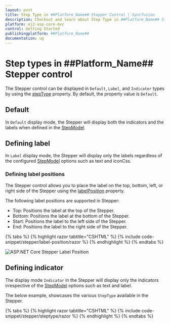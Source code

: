 ```yaml
---
layout: post
title: Step Type in ##Platform_Name## Stepper Control | Syncfusion
description: Checkout and learn about Step Type in ##Platform_Name## Stepper control of Syncfusion Essential JS 2 and more details.
platform: ej2-asp-core-mvc
control: Getting Started
publishingplatform: ##Platform_Name##
documentation: ug
---
```


# Step types in ##Platform_Name## Stepper control

The Stepper control can be displayed in `Default`, `Label`, and `Indicator` types by using the [stepType](https://help.syncfusion.com/cr/aspnetcore-js2/Syncfusion.EJ2.Navigations.Stepper.html#Syncfusion_EJ2_Navigations_Stepper_StepType) property. By default, the property value is `Default`.

## Default

In `Default` display mode, the Stepper will display both the indicators and the labels when defined in the [StepModel](https://help.syncfusion.com/cr/aspnetcore-js2/Syncfusion.EJ2.Navigations.Step.html).

## Defining label

In `Label` display mode, the Stepper will display only the labels regardless of the configured [StepModel](https://help.syncfusion.com/cr/aspnetcore-js2/Syncfusion.EJ2.Navigations.Step.html) options such as text and iconCss.

### Defining label positions

The Stepper control allows you to place the label on the top, bottom, left, or right side of the Stepper using the [labelPosition](https://help.syncfusion.com/cr/aspnetcore-js2/Syncfusion.EJ2.Navigations.Stepper.html#Syncfusion_EJ2_Navigations_Stepper_LabelPosition) property.

The following label positions are supported in Stepper:

* Top: Positions the label at the top of the Stepper.
* Bottom: Positions the label at the bottom of the Stepper.
* Start: Positions the label to the left side of the Stepper.
* End: Positions the label to the right side of the Stepper.

{% tabs %}
{% highlight razor tabtitle="CSHTML" %}
{% include code-snippet/stepper/label-position/razor %}
{% endhighlight %}
{% endtabs %}

![ASP.NET Core Stepper Label Position](images/stepper-labelposition.jpg)

## Defining indicator

The display mode `Indicator` in the Stepper will display only the indicators irrespective of the [StepModel](https://help.syncfusion.com/cr/aspnetcore-js2/Syncfusion.EJ2.Navigations.Step.html) options such as text and label.

The below example, showcases the various `StepType` available in the Stepper.

{% tabs %}
{% highlight razor tabtitle="CSHTML" %}
{% include code-snippet/stepper/steptype/razor %}
{% endhighlight %}
{% endtabs %}